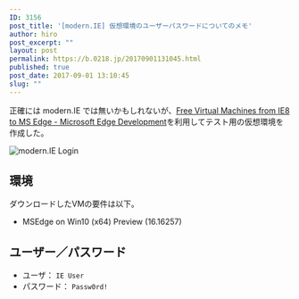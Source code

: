 ```yaml
---
ID: 3156
post_title: '[modern.IE] 仮想環境のユーザーパスワードについてのメモ'
author: hiro
post_excerpt: ""
layout: post
permalink: https://b.0218.jp/20170901131045.html
published: true
post_date: 2017-09-01 13:10:45
slug: ""
---
```

正確には modern.IE では無いかもしれないが、[Free Virtual Machines from IE8 to MS Edge - Microsoft Edge Development](https://developer.microsoft.com/en-us/microsoft-edge/tools/vms/)を利用してテスト用の仮想環境を作成した。

![modern.IE Login](https://i.imgur.com/UH41tmkl.png)

## 環境

ダウンロードしたVMの要件は以下。

* MSEdge on Win10 (x64) Preview (16.16257)


## ユーザー／パスワード

* ユーザ： `IE User`
* パスワード： `Passw0rd!`